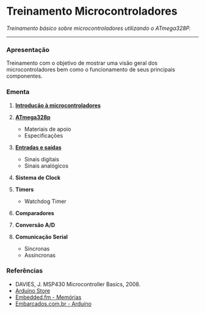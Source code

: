 # Treinamento Microcontroladores

*Treinamento básico sobre microcontroladores utilizando o ATmega328P.*

---

### Apresentação

Treinamento com o objetivo de mostrar uma visão geral dos microcontroladores bem como o funcionamento de seus principais componentes.

### Ementa

1. **[Introdução à microcontroladores](/Aulas/01-introducao-a-microcontroladores.md)**

2. **[ATmega328p](/Aulas/02-atmega328p.md)**
    - Materiais de apoio
    - Especificações

3. **[Entradas e saídas](/Aulas/03-entradas-e-saidas.md)**
    - Sinais digitais
    - Sinais analógicos

4. **Sistema de Clock**

5. **Timers**
    - Watchdog Timer

6. **Comparadores**

7. **Conversão A/D**

8. **Comunicação Serial**
    - Síncronas
    - Assíncronas

### Referências

- DAVIES, J. MSP430 Microcontroller Basics, 2008.
- [Arduino Store](https://store.arduino.cc/usa/arduino-uno-rev3)
- [Embedded.fm - Memórias](https://embedded.fm/blog/2016/3/1/embedded-wednesdays-thanks-for-the-memories)
- [Embarcados.com.br - Arduíno](https://www.embarcados.com.br/lendo-e-escrevendo-nos-pinos-do-arduino/)